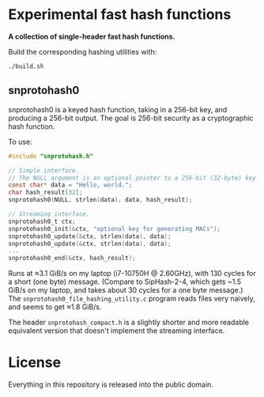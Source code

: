 
Experimental fast hash functions
================================

**A collection of single-header fast hash functions.**

Build the corresponding hashing utilities with:
```
./build.sh
```

snprotohash0
------------

snprotohash0 is a keyed hash function, taking in a 256-bit key, and producing a 256-bit output.
The goal is 256-bit security as a cryptographic hash function.

To use:
```c
#include "snprotohash.h"

// Simple interface.
// The NULL argument is an optional pointer to a 256-bit (32-byte) key for generating MACs.
const char* data = "Hello, world.";
char hash_result[32];
snprotohash0(NULL, strlen(data), data, hash_result);

// Streaming interface.
snprotohash0_t ctx;
snprotohash0_init(&ctx, "optional key for generating MACs");
snprotohash0_update(&ctx, strlen(data), data);
snprotohash0_update(&ctx, strlen(data), data);
...
snprotohash0_end(&ctx, hash_result);
```

Runs at ≈3.1 GiB/s on my laptop (i7-10750H @ 2.60GHz), with 130 cycles for a short (one byte) message.
(Compare to SipHash-2-4, which gets ~1.5 GiB/s on my laptop, and takes about 30 cycles for a one byte message.)
The `snprotohash0_file_hashing_utility.c` program reads files very naively, and seems to get ≈1.8 GiB/s.

The header `snprotohash_compact.h` is a slightly shorter and more readable equivalent version that doesn't implement the streaming interface.

License
=======

Everything in this repository is released into the public domain.


